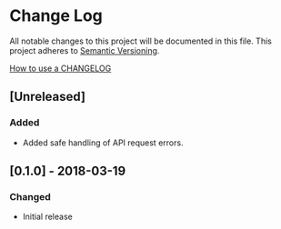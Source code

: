# Change Log
All notable changes to this project will be documented in this file.
This project adheres to [Semantic Versioning](http://semver.org/).

[How to use a CHANGELOG](http://keepachangelog.com/)

## [Unreleased]
### Added
- Added safe handling of API request errors.


## [0.1.0] - 2018-03-19
### Changed
- Initial release
